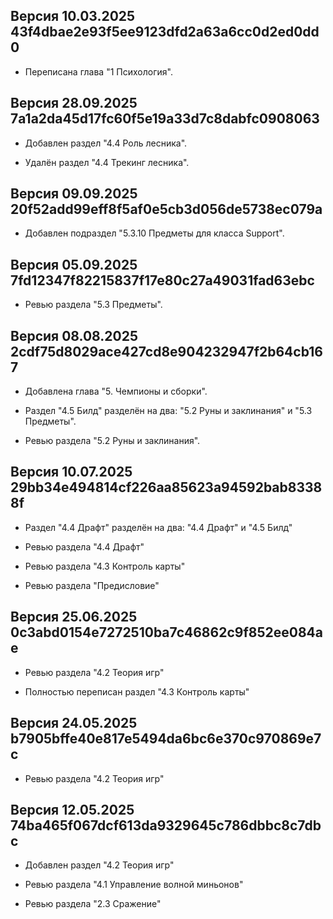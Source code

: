 ## Версия 10.03.2025 43f4dbae2e93f5ee9123dfd2a63a6cc0d2ed0dd0

* Переписана глава "1 Психология".


## Версия 28.09.2025 7a1a2da45d17fc60f5e19a33d7c8dabfc0908063

* Добавлен раздел "4.4 Роль лесника".

* Удалён раздел "4.4 Трекинг лесника".


## Версия 09.09.2025 20f52add99eff8f5af0e5cb3d056de5738ec079a

* Добавлен подраздел "5.3.10 Предметы для класса Support".


## Версия 05.09.2025 7fd12347f82215837f17e80c27a49031fad63ebc

* Ревью раздела "5.3 Предметы".


## Версия 08.08.2025 2cdf75d8029ace427cd8e904232947f2b64cb167

* Добавлена глава "5. Чемпионы и сборки".

* Раздел "4.5 Билд" разделён на два: "5.2 Руны и заклинания" и "5.3 Предметы".

* Ревью раздела "5.2 Руны и заклинания".


## Версия 10.07.2025 29bb34e494814cf226aa85623a94592bab83388f

* Раздел "4.4 Драфт" разделён на два: "4.4 Драфт" и "4.5 Билд"

* Ревью раздела "4.4 Драфт"

* Ревью раздела "4.3 Контроль карты"

* Ревью раздела "Предисловие"


## Версия 25.06.2025 0c3abd0154e7272510ba7c46862c9f852ee084ae

* Ревью раздела "4.2 Теория игр"

* Полностью переписан раздел "4.3 Контроль карты"


## Версия 24.05.2025 b7905bffe40e817e5494da6bc6e370c970869e7c

* Ревью раздела "4.2 Теория игр"


## Версия 12.05.2025 74ba465f067dcf613da9329645c786dbbc8c7dbc

* Добавлен раздел "4.2 Теория игр"

* Ревью раздела "4.1 Управление волной миньонов"

* Ревью раздела "2.3 Сражение"
